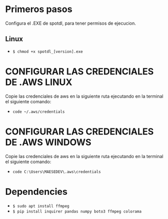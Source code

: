 # Primeros pasos

Configura el .EXE de spotdl, para tener permisos de ejecucion.
## Linux
* `$ chmod +x spotdl_[version].exe` 


# CONFIGURAR LAS CREDENCIALES DE .AWS LINUX
Copie las credenciales de aws en la siguiente ruta ejecutando en la terminal el siguiente comando:
* `code ~/.aws/credentials`

# CONFIGURAR LAS CREDENCIALES DE .AWS WINDOWS
Copie las credenciales de aws en la siguiente ruta ejecutando en la terminal el siguiente comando:
* `code C:\Users\MAESEDEV\.aws\credentials`

# Dependencies
* `$ sudo apt install ffmpeg `
* `$ pip install inquirer pandas numpy boto3 ffmpeg colorama`
